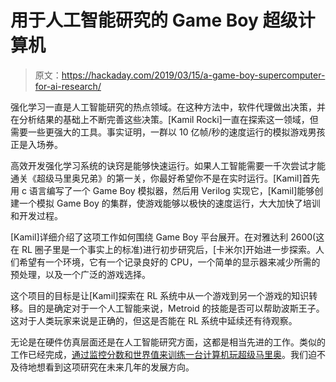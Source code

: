 # 用于人工智能研究的 Game Boy 超级计算机

> 原文：<https://hackaday.com/2019/03/15/a-game-boy-supercomputer-for-ai-research/>

强化学习一直是人工智能研究的热点领域。在这种方法中，软件代理做出决策，并在分析结果的基础上不断完善这些决策。[Kamil Rocki]一直在探索这一领域，但需要一些更强大的工具。事实证明，一群以 10 亿帧/秒的速度运行的模拟游戏男孩正是入场券。

高效开发强化学习系统的诀窍是能够快速运行。如果人工智能需要一千次尝试才能通关《超级马里奥兄弟》的第一关，你最好希望你不是在实时运行。[Kamil]首先用 c 语言编写了一个 Game Boy 模拟器，然后用 Verilog 实现它，[Kamil]能够创建一个模拟 Game Boy 的集群，使游戏能够以极快的速度运行，大大加快了培训和开发过程。

[Kamil]详细介绍了这项工作如何围绕 Game Boy 平台展开。在对雅达利 2600(这在 RL 圈子里是一个事实上的标准)进行初步研究后，[卡米尔]开始进一步探索。人们希望有一个环境，它有一个记录良好的 CPU，一个简单的显示器来减少所需的预处理，以及一个广泛的游戏选择。

这个项目的目标是让[Kamil]探索在 RL 系统中从一个游戏到另一个游戏的知识转移。目的是确定对于一个人工智能来说，Metroid 的技能是否可以帮助波斯王子。这对于人类玩家来说是正确的，但这是否能在 RL 系统中延续还有待观察。

无论是在硬件仿真层面还是在人工智能研究方面，这都是相当先进的工作。类似的工作已经完成，[通过监控分数和世界值来训练一台计算机玩超级马里奥](https://hackaday.com/2013/04/14/teaching-a-computer-to-play-mario-seemingly-through-voodoo/)。我们迫不及待地想看到这项研究在未来几年的发展方向。